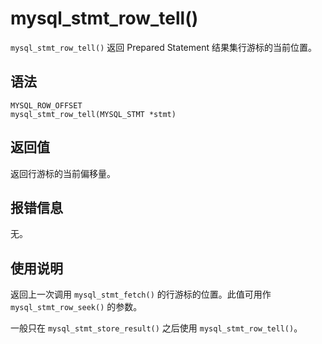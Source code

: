 mysql_stmt_row_tell() 
==========================================

`mysql_stmt_row_tell()` 返回 Prepared Statement 结果集行游标的当前位置。

语法 
-----------------------

```unknow
MYSQL_ROW_OFFSET
mysql_stmt_row_tell(MYSQL_STMT *stmt)
```



返回值 
------------------------

返回行游标的当前偏移量。

报错信息 
-------------------------

无。

使用说明 
-------------------------

返回上一次调用 `mysql_stmt_fetch()` 的行游标的位置。此值可用作 `mysql_stmt_row_seek()` 的参数。

一般只在 `mysql_stmt_store_result()` 之后使用 `mysql_stmt_row_tell()`。
